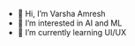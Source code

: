 - 👋 Hi, I’m Varsha Amresh 
- 👀 I’m interested in AI and ML
- 🌱 I’m currently learning UI/UX
  

<!---
varshaamresh18/varshaamresh18 is a ✨ special ✨ repository because its `README.md` (this file) appears on your GitHub profile.
You can click the Preview link to take a look at your changes.
--->
